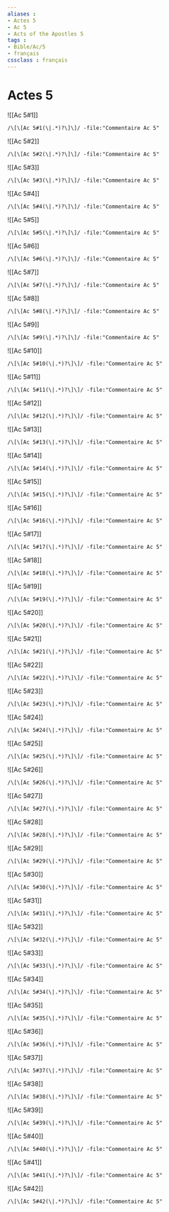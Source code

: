 ```yaml
---
aliases : 
- Actes 5
- Ac 5
- Acts of the Apostles 5
tags : 
- Bible/Ac/5
- français
cssclass : français
---
```


# Actes 5

![[Ac 5#1]]

```query
/\[\[Ac 5#1(\|.*)?\]\]/ -file:"Commentaire Ac 5"
```

![[Ac 5#2]]

```query
/\[\[Ac 5#2(\|.*)?\]\]/ -file:"Commentaire Ac 5"
```

![[Ac 5#3]]

```query
/\[\[Ac 5#3(\|.*)?\]\]/ -file:"Commentaire Ac 5"
```

![[Ac 5#4]]

```query
/\[\[Ac 5#4(\|.*)?\]\]/ -file:"Commentaire Ac 5"
```

![[Ac 5#5]]

```query
/\[\[Ac 5#5(\|.*)?\]\]/ -file:"Commentaire Ac 5"
```

![[Ac 5#6]]

```query
/\[\[Ac 5#6(\|.*)?\]\]/ -file:"Commentaire Ac 5"
```

![[Ac 5#7]]

```query
/\[\[Ac 5#7(\|.*)?\]\]/ -file:"Commentaire Ac 5"
```

![[Ac 5#8]]

```query
/\[\[Ac 5#8(\|.*)?\]\]/ -file:"Commentaire Ac 5"
```

![[Ac 5#9]]

```query
/\[\[Ac 5#9(\|.*)?\]\]/ -file:"Commentaire Ac 5"
```

![[Ac 5#10]]

```query
/\[\[Ac 5#10(\|.*)?\]\]/ -file:"Commentaire Ac 5"
```

![[Ac 5#11]]

```query
/\[\[Ac 5#11(\|.*)?\]\]/ -file:"Commentaire Ac 5"
```

![[Ac 5#12]]

```query
/\[\[Ac 5#12(\|.*)?\]\]/ -file:"Commentaire Ac 5"
```

![[Ac 5#13]]

```query
/\[\[Ac 5#13(\|.*)?\]\]/ -file:"Commentaire Ac 5"
```

![[Ac 5#14]]

```query
/\[\[Ac 5#14(\|.*)?\]\]/ -file:"Commentaire Ac 5"
```

![[Ac 5#15]]

```query
/\[\[Ac 5#15(\|.*)?\]\]/ -file:"Commentaire Ac 5"
```

![[Ac 5#16]]

```query
/\[\[Ac 5#16(\|.*)?\]\]/ -file:"Commentaire Ac 5"
```

![[Ac 5#17]]

```query
/\[\[Ac 5#17(\|.*)?\]\]/ -file:"Commentaire Ac 5"
```

![[Ac 5#18]]

```query
/\[\[Ac 5#18(\|.*)?\]\]/ -file:"Commentaire Ac 5"
```

![[Ac 5#19]]

```query
/\[\[Ac 5#19(\|.*)?\]\]/ -file:"Commentaire Ac 5"
```

![[Ac 5#20]]

```query
/\[\[Ac 5#20(\|.*)?\]\]/ -file:"Commentaire Ac 5"
```

![[Ac 5#21]]

```query
/\[\[Ac 5#21(\|.*)?\]\]/ -file:"Commentaire Ac 5"
```

![[Ac 5#22]]

```query
/\[\[Ac 5#22(\|.*)?\]\]/ -file:"Commentaire Ac 5"
```

![[Ac 5#23]]

```query
/\[\[Ac 5#23(\|.*)?\]\]/ -file:"Commentaire Ac 5"
```

![[Ac 5#24]]

```query
/\[\[Ac 5#24(\|.*)?\]\]/ -file:"Commentaire Ac 5"
```

![[Ac 5#25]]

```query
/\[\[Ac 5#25(\|.*)?\]\]/ -file:"Commentaire Ac 5"
```

![[Ac 5#26]]

```query
/\[\[Ac 5#26(\|.*)?\]\]/ -file:"Commentaire Ac 5"
```

![[Ac 5#27]]

```query
/\[\[Ac 5#27(\|.*)?\]\]/ -file:"Commentaire Ac 5"
```

![[Ac 5#28]]

```query
/\[\[Ac 5#28(\|.*)?\]\]/ -file:"Commentaire Ac 5"
```

![[Ac 5#29]]

```query
/\[\[Ac 5#29(\|.*)?\]\]/ -file:"Commentaire Ac 5"
```

![[Ac 5#30]]

```query
/\[\[Ac 5#30(\|.*)?\]\]/ -file:"Commentaire Ac 5"
```

![[Ac 5#31]]

```query
/\[\[Ac 5#31(\|.*)?\]\]/ -file:"Commentaire Ac 5"
```

![[Ac 5#32]]

```query
/\[\[Ac 5#32(\|.*)?\]\]/ -file:"Commentaire Ac 5"
```

![[Ac 5#33]]

```query
/\[\[Ac 5#33(\|.*)?\]\]/ -file:"Commentaire Ac 5"
```

![[Ac 5#34]]

```query
/\[\[Ac 5#34(\|.*)?\]\]/ -file:"Commentaire Ac 5"
```

![[Ac 5#35]]

```query
/\[\[Ac 5#35(\|.*)?\]\]/ -file:"Commentaire Ac 5"
```

![[Ac 5#36]]

```query
/\[\[Ac 5#36(\|.*)?\]\]/ -file:"Commentaire Ac 5"
```

![[Ac 5#37]]

```query
/\[\[Ac 5#37(\|.*)?\]\]/ -file:"Commentaire Ac 5"
```

![[Ac 5#38]]

```query
/\[\[Ac 5#38(\|.*)?\]\]/ -file:"Commentaire Ac 5"
```

![[Ac 5#39]]

```query
/\[\[Ac 5#39(\|.*)?\]\]/ -file:"Commentaire Ac 5"
```

![[Ac 5#40]]

```query
/\[\[Ac 5#40(\|.*)?\]\]/ -file:"Commentaire Ac 5"
```

![[Ac 5#41]]

```query
/\[\[Ac 5#41(\|.*)?\]\]/ -file:"Commentaire Ac 5"
```

![[Ac 5#42]]

```query
/\[\[Ac 5#42(\|.*)?\]\]/ -file:"Commentaire Ac 5"
```

